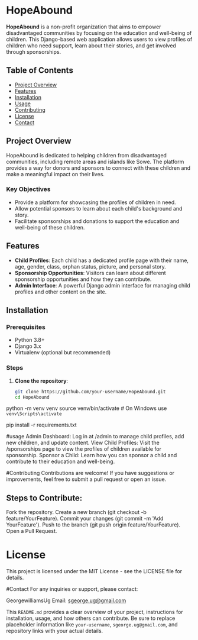 # HopeAbound

**HopeAbound** is a non-profit organization that aims to empower disadvantaged communities by focusing on the education and well-being of children. This Django-based web application allows users to view profiles of children who need support, learn about their stories, and get involved through sponsorships.

## Table of Contents

- [Project Overview](#project-overview)
- [Features](#features)
- [Installation](#installation)
- [Usage](#usage)
- [Contributing](#contributing)
- [License](#license)
- [Contact](#contact)

## Project Overview

HopeAbound is dedicated to helping children from disadvantaged communities, including remote areas and islands like Sowe. The platform provides a way for donors and sponsors to connect with these children and make a meaningful impact on their lives.

### Key Objectives
- Provide a platform for showcasing the profiles of children in need.
- Allow potential sponsors to learn about each child's background and story.
- Facilitate sponsorships and donations to support the education and well-being of these children.

## Features

- **Child Profiles**: Each child has a dedicated profile page with their name, age, gender, class, orphan status, picture, and personal story.
- **Sponsorship Opportunities**: Visitors can learn about different sponsorship opportunities and how they can contribute.
- **Admin Interface**: A powerful Django admin interface for managing child profiles and other content on the site.

## Installation

### Prerequisites

- Python 3.8+
- Django 3.x
- Virtualenv (optional but recommended)

### Steps

1. **Clone the repository**:
   ```bash
   git clone https://github.com/your-username/HopeAbound.git
   cd HopeAbound
   
python -m venv venv
source venv/bin/activate  # On Windows use `venv\Scripts\activate`

pip install -r requirements.txt

#usage
Admin Dashboard: Log in at /admin to manage child profiles, add new children, and update content.
View Child Profiles: Visit the /sponsorships page to view the profiles of children available for sponsorship.
Sponsor a Child: Learn how you can sponsor a child and contribute to their education and well-being.

#Contributing
Contributions are welcome! If you have suggestions or improvements, feel free to submit a pull request or open an issue.

## Steps to Contribute:
Fork the repository.
Create a new branch (git checkout -b feature/YourFeature).
Commit your changes (git commit -m 'Add YourFeature').
Push to the branch (git push origin feature/YourFeature).
Open a Pull Request.

# License
This project is licensed under the MIT License - see the LICENSE file for details.

#Contact
For any inquiries or support, please contact:

GeorgewilliamsUg
Email: sgeorge.ug@gmail.com



This `README.md` provides a clear overview of your project, instructions for installation, usage, and how others can contribute. Be sure to replace placeholder information like `your-username`, `sgeorge.ug@gmail.com`, and repository links with your actual details.










   

